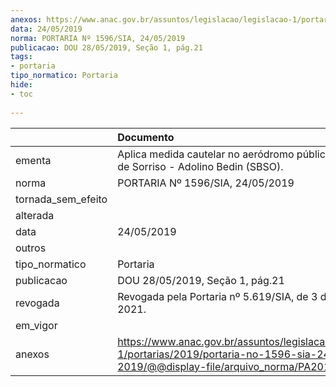 ```yaml
---
anexos: https://www.anac.gov.br/assuntos/legislacao/legislacao-1/portarias/2019/portaria-no-1596-sia-24-05-2019/@@display-file/arquivo_norma/PA2019-1596.pdf
data: 24/05/2019
norma: PORTARIA Nº 1596/SIA, 24/05/2019
publicacao: DOU 28/05/2019, Seção 1, pág.21
tags:
- portaria
tipo_normatico: Portaria
hide: 
- toc 
 
---
```


|                    | Documento                                                                                                                                            |
|:-------------------|:-----------------------------------------------------------------------------------------------------------------------------------------------------|
| ementa             | Aplica medida cautelar no aeródromo público Regional de Sorriso - Adolino Bedin (SBSO).                                                              |
| norma              | PORTARIA Nº 1596/SIA, 24/05/2019                                                                                                                     |
| tornada_sem_efeito |                                                                                                                                                      |
| alterada           |                                                                                                                                                      |
| data               | 24/05/2019                                                                                                                                           |
| outros             |                                                                                                                                                      |
| tipo_normatico     | Portaria                                                                                                                                             |
| publicacao         | DOU 28/05/2019, Seção 1, pág.21                                                                                                                      |
| revogada           | Revogada pela Portaria nº 5.619/SIA, de 3 de agosto de 2021.                                                                                         |
| em_vigor           |                                                                                                                                                      |
| anexos             | https://www.anac.gov.br/assuntos/legislacao/legislacao-1/portarias/2019/portaria-no-1596-sia-24-05-2019/@@display-file/arquivo_norma/PA2019-1596.pdf |